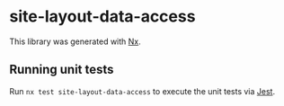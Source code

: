 # site-layout-data-access

This library was generated with [Nx](https://nx.dev).

## Running unit tests

Run `nx test site-layout-data-access` to execute the unit tests via [Jest](https://jestjs.io).
